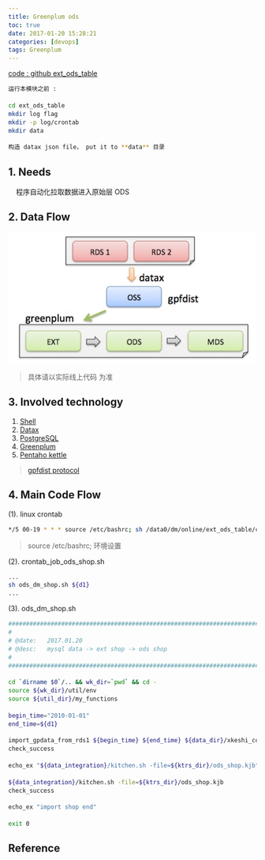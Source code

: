 ```yaml
---
title: Greenplum ods
toc: true
date: 2017-01-20 15:28:21
categories: [devops]
tags: Greenplum
---
```


[code : github ext_ods_table][github1]

<!-- more -->

```bash
运行本模块之前 :

cd ext_ods_table
mkdir log flag
mkdir -p log/crontab
mkdir data

构造 datax json file， put it to **data** 目录
```

## 1. Needs

&nbsp;&nbsp;&nbsp;&nbsp;程序自动化拉取数据进入原始层 ODS
 
## 2. Data Flow

![ods flow][0]

> 具体请以实际线上代码 为准

## 3. Involved technology

1. [Shell][1]
2. [Datax][2]
3. [PostgreSQL][3]
4. [Greenplum][4]
5. [Pentaho kettle][6]

> [gpfdist protocol][5]

## 4. Main Code Flow

(1). linux crontab

```bash
*/5 00-19 * * * source /etc/bashrc; sh /data0/dm/online/ext_ods_table/crontab_job/crontab_job_ods_shop.sh
```

> source /etc/bashrc; 环境设置

(2). crontab\_job\_ods\_shop.sh

```bash
...
sh ods_dm_shop.sh ${d1}
...
```

(3). ods\_dm\_shop.sh

```bash
###############################################################################
#
# @date:   2017.01.20
# @desc:   mysql data -> ext shop -> ods shop
#
###############################################################################

cd `dirname $0`/.. && wk_dir=`pwd` && cd -
source ${wk_dir}/util/env
source ${util_dir}/my_functions

begin_time="2010-01-01"
end_time=${d1}

import_gpdata_from_rds1 ${begin_time} ${end_time} ${data_dir}/xkeshi_com.ext/mysql2textfile-shop.json
check_success

echo_ex "${data_integration}/kitchen.sh -file=${ktrs_dir}/ods_shop.kjb"

${data_integration}/kitchen.sh -file=${ktrs_dir}/ods_shop.kjb
check_success

echo_ex "import shop end"

exit 0
```

## Reference

[0]: /images/db/greenplum-ods-flow.png

[1]: https://zh.wikipedia.org/zh-hans/Unix_shell
[2]: https://github.com/alibaba/DataX/
[3]: https://en.wikipedia.org/wiki/PostgreSQL
[4]: http://dbaplus.cn/news-21-341-1.html
[5]: http://www.greenplumdba.com/gpfdist
[6]: http://www.pentaho.com/

[github1]: https://github.com/blair101/language/tree/master/greenplum
